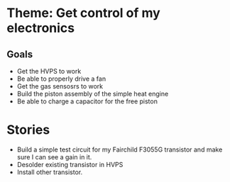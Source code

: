 # Theme: Get control of my electronics

## Goals

* Get the HVPS to work
* Be able to properly drive a fan
* Get the gas sensosrs to work
* Build the piston assembly of the simple heat engine
* Be able to charge a capacitor for the free piston

# Stories

* Build a simple test circuit for my Fairchild F3055G transistor and make sure I can see a gain in it.
* Desolder existing transistor in HVPS
* Install other transistor.
